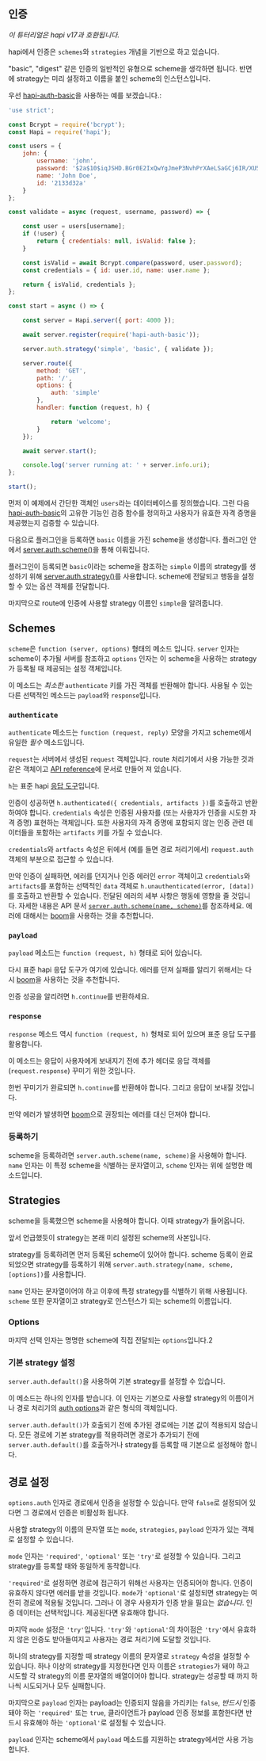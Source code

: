 ## 인증

_이 튜터리얼은 hapi v17과 호환됩니다._

hapi에서 인증은 `schemes`와 `strategies` 개념을 기반으로 하고 있습니다.

"basic", "digest" 같은 인증의 일반적인 유형으로 scheme을 생각하면 됩니다. 반면에 strategy는 미리 설정하고 이름을 붙인 scheme의 인스턴스입니다.

우선 [hapi-auth-basic](https://github.com/hapijs/hapi-auth-basic)을 사용하는 예를 보겠습니다.:

```javascript
'use strict';

const Bcrypt = require('bcrypt');
const Hapi = require('hapi');

const users = {
    john: {
        username: 'john',
        password: '$2a$10$iqJSHD.BGr0E2IxQwYgJmeP3NvhPrXAeLSaGCj6IR/XU5QtjVu5Tm',   // 'secret'
        name: 'John Doe',
        id: '2133d32a'
    }
};

const validate = async (request, username, password) => {

    const user = users[username];
    if (!user) {
        return { credentials: null, isValid: false };
    }

    const isValid = await Bcrypt.compare(password, user.password);
    const credentials = { id: user.id, name: user.name };

    return { isValid, credentials };
};

const start = async () => {

    const server = Hapi.server({ port: 4000 });

    await server.register(require('hapi-auth-basic'));

    server.auth.strategy('simple', 'basic', { validate });

    server.route({
        method: 'GET',
        path: '/',
        options: {
            auth: 'simple'
        },
        handler: function (request, h) {

            return 'welcome';
        }
    });

    await server.start();

    console.log('server running at: ' + server.info.uri);
};

start();
```

먼저 이 예제에서 간단한 객체인 `users`라는 데이터베이스를 정의했습니다. 그런 다음 [hapi-auth-basic](https://github.com/hapijs/hapi-auth-basic)의 고유한 기능인 검증 함수를 정의하고 사용자가 유효한 자격 증명을 제공했는지 검증할 수 있습니다.

다음으로 플러그인을 등록하면 `basic` 이름을 가진 scheme을 생성합니다. 플러그인 안에서 [server.auth.scheme()](/api#serverauthschemename-scheme)을 통해 이뤄집니다.

플러그인이 등록되면 `basic`이라는 scheme을 참조하는 `simple` 이름의 strategy를 생성하기 위해 [server.auth.strategy()](/api#serverauthstrategyname-scheme-mode-options)를 사용합니다. scheme에 전달되고 행동을 설정할 수 있는 옵션 객체를 전달합니다.

마지막으로 route에 인증에 사용할 strategy 이름인 `simple`을 알려줍니다.

## Schemes

`scheme`은 `function (server, options)` 형태의 메소드 입니다. `server` 인자는 scheme이 추가될 서버를 참조하고 `options` 인자는 이 scheme을 사용하는 strategy가 등록될 때 제공되는 설정 객체입니다.

이 메소드는 *최소한* `authenticate` 키를 가진 객체를 반환해야 합니다. 사용될 수 있는 다른 선택적인 메소드는 `payload`와 `response`입니다.

### `authenticate`

`authenticate` 메소드는 `function (request, reply)` 모양을 가지고 scheme에서 유일한 *필수* 메소드입니다.

`request`는 서버에서 생성된 `request` 객체입니다. route 처리기에서 사용 가능한 것과 같은 객체이고 [API reference](/api#request-object)에 문서로 만들어 져 있습니다.

`h`는 표준 hapi [응답 도구](https://hapijs.com/api#response-toolkit)입니다.

인증이 성공하면 `h.authenticated({ credentials, artifacts })`를 호출하고 반환하여야 합니다. `credentials` 속성은 인증된 사용자를 (또는 사용자가 인증을 시도한 자격 증명) 표현하는 객체입니다. 또한 사용자의 자격 증명에 포함되지 않는 인증 관련 데이터들을 포함하는 `artifacts` 키를 가질 수 있습니다.

`credentials`와 `artfacts` 속성은 뒤에서 (예를 들면 경로 처리기에서) `request.auth` 객체의 부분으로 접근할 수 있습니다.

만약 인증이 실패하면, 에러를 던지거나 인증 에러인 `error` 객체이고 `credentials`와 `artifacts`를 포함하는 선택적인 `data` 객체로 `h.unauthenticated(error, [data])`를 호출하고 반환할 수 있습니다. 전달된 에러의 세부 사항은 행동에 영향을 줄 것입니다. 자세한 내용은 API 문서 [`server.auth.scheme(name, scheme)`](https://hapijs.com/api#-serverauthschemename-scheme)를 참조하세요. 에러에 대해서는 [boom](https://github.com/hapijs/boom)을 사용하는 것을 추천합니다.

### `payload`

`payload` 메소드는 `function (request, h)` 형태로 되어 있습니다.

다시 표준 hapi 응답 도구가 여기에 있습니다. 에러를 던져 실패를 알리기 위해서는 다시 [boom](https://github.com/hapijs/boom)을 사용하는 것을 추천합니다.

인증 성공을 알리려면 `h.continue`를 반환하세요.

### `response`

`response` 메소드 역시 `function (request, h)` 형채로 되어 있으며 표준 응답 도구를 활용합니다.

이 메소드는 응답이 사용자에게 보내지기 전에 추가 헤더로 응답 객체를 (`request.response`) 꾸미기 위한 것입니다. 

한번 꾸미기가 완료되면 `h.continue`를 반환해야 합니다. 그리고 응답이 보내질 것입니다.

만약 에러가 발생하면 [boom](https://github.com/hapijs/boom)으로 권장되는 에러를 대신 던져야 합니다. 

### 등록하기

scheme을 등록하려면 `server.auth.scheme(name, scheme)`을 사용해야 합니다. `name` 인자는 이 특정 scheme을 식별하는 문자열이고, `scheme` 인자는 위에 설명한 메소드입니다.

## Strategies

scheme을 등록했으면 scheme을 사용해야 합니다. 이때 strategy가 들어옵니다.

앞서 언급했듯이 strategy는 본래 미리 설정된 scheme의 사본입니다.

strategy를 등록하려면 먼저 등록된 scheme이 있어야 합니다. scheme 등록이 완료되었으면 strategy를 등록하기 위해 `server.auth.strategy(name, scheme, [options])`를 사용합니다.    

`name` 인자는 문자열이어야 하고 이후에 특정 strategy를 식별하기 위해 사용됩니다. `scheme` 또한 문자열이고 strategy로 인스턴스가 되는 scheme의 이름입니다.

### Options

마지막 선택 인자는 명명한 scheme에 직접 전달되는 `options`입니다.2

### 기본 strategy 설정

`server.auth.default()`을 사용하여 기본 strategy를 설정할 수 있습니다.

이 메소드는 하나의 인자를 받습니다. 이 인자는 기본으로 사용할 strategy의 이름이거나 경로 처리기의 [auth options](#경로-설정)과 같은 형식의 객체입니다.

`server.auth.default()`가 호출되기 전에 추가된 경로에는 기본 값이 적용되지 않습니다. 모든 경로에 기본 strategy를 적용하려면 경로가 추가되기 전에 `server.auth.default()`를 호출하거나 strategy를 등록할 때 기본으로 설정해야 합니다.

## 경로 설정

`options.auth` 인자로 경로에서 인증을 설정할 수 있습니다. 만약 `false`로 설정되어 있다면 그 경로에서 인증은 비활성화 됩니다.

사용할 strategy의 이름의 문자열 또는 `mode`, `strategies`, `payload` 인자가 있는 객체로 설정할 수 있습니다. 

`mode` 인자는 `'required'`, `'optional'` 또는 `'try'`로 설정할 수 있습니다. 그리고 strategy를 등록할 때와 동일하게 동작합니다.

`'required'`로 설정하면 경로에 접근하기 위해선 사용자는 인증되어야 합니다. 인증이 유효하지 않다면 에러를 받을 것입니다. 
`mode`가 `'optional'`로 설정되면 strategy는 여전히 경로에 적용될 것입니다. 그러나 이 경우 사용자가 인증 받을 필요는 *없습니다*. 인증 데이터는 선택적입니다. 제공된다면 유효해야 합니다.

마지막 `mode` 설정은 `'try'`입니다. `'try'`와 `'optional'`의 차이점은 `'try'`에서 유효하지 않은 인증도 받아들여지고 사용자는 경로 처리기에 도달할 것입니다.


하나의 strategy를 지정할 때 strategy 이름의 문자열로 `strategy` 속성을 설정할 수 있습니다. 하나 이상의 strategy를 지정한다면 인자 이름은 `strategies`가 돼야 하고 시도할 각 strategy의 이름 문자열의 배열이어야 합니다. strategy는 성공할 때 까지 하나씩 시도되거나 모두 실패합니다.

마지막으로 `payload` 인자는 payload는 인증되지 않음을 가리키는 `false`, *반드시* 인증돼야 하는 `'required'` 또는 `true`, 클라이언트가 payload 인증 정보를 포함한다면 반드시 유효해야 하는 `'optional'`로 설정될 수 있습니다.

`payload` 인자는 scheme에서 `payload` 메소드를 지원하는 strategy에서만 사용 가능합니다.
